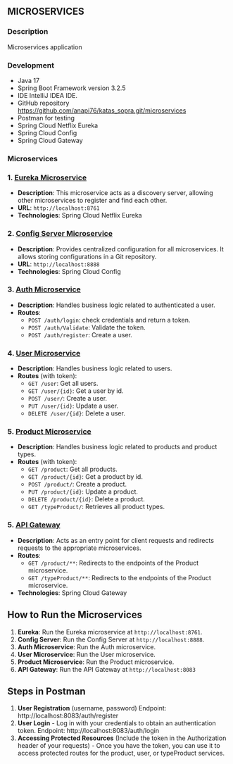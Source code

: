 ## MICROSERVICES
### Description
Microservices application
### Development
- Java 17
- Spring Boot Framework version 3.2.5
- IDE IntelliJ IDEA IDE.
- GitHub repository https://github.com/anapi76/katas_sopra.git/microservices
- Postman for testing
- Spring Cloud Netflix Eureka
- Spring Cloud Config
- Spring Cloud Gateway
### Microservices
### 1. [Eureka Microservice](microservice-eureka)
- **Description**: This microservice acts as a discovery server, allowing other microservices to register and find each other.
- **URL**: `http://localhost:8761`
- **Technologies**: Spring Cloud Netflix Eureka

### 2. [Config Server Microservice](microservice-config)
- **Description**: Provides centralized configuration for all microservices. It allows storing configurations in a Git repository.
- **URL**: `http://localhost:8888`
- **Technologies**: Spring Cloud Config

### 3. [Auth Microservice](microservice-auth)
- **Description**: Handles business logic related to authenticated a user.
- **Routes**:
  - `POST /auth/login`: check credentials and return a token.
  - `POST /auth/Validate`: Validate the token.
  - `POST /auth/register`: Create a user.

### 4. [User Microservice](microservice-user)
- **Description**: Handles business logic related to users.
- **Routes** (with token):
  - `GET /user`: Get all users.
  - `GET /user/{id}`: Get a user by id.
  - `POST /user/`: Create a user.
  - `PUT /user/{id}`: Update a user.
  - `DELETE /user/{id}`: Delete a user.
  
### 5. [Product Microservice ](microservice-product)
- **Description**: Handles business logic related to products and product types.
- **Routes** (with token):
  - `GET /product`: Get all products.
  - `GET /product/{id}`: Get a product by id.
  - `POST /product/`: Create a product.
  - `PUT /product/{id}`: Update a product.
  - `DELETE /product/{id}`: Delete a product.
  - `GET /typeProduct/`: Retrieves all product types.

### 5. [API Gateway](microservice-gateway)
- **Description**: Acts as an entry point for client requests and redirects requests to the appropriate microservices.
- **Routes**:
  - `GET /product/**`: Redirects to the endpoints of the Product microservice.
  - `GET /typeProduct/**`: Redirects to the endpoints of the Product microservice.
- **Technologies**: Spring Cloud Gateway

## How to Run the Microservices

1. **Eureka**: Run the Eureka microservice at `http://localhost:8761`.
2. **Config Server**: Run the Config Server at `http://localhost:8888`.
3. **Auth Microservice**: Run the Auth microservice.
4. **User Microservice**: Run the User microservice.
5. **Product Microservice**: Run the Product microservice.
6. **API Gateway**: Run the API Gateway at `http://localhost:8083`

## Steps in Postman
1. **User Registration** (username, password)
   Endpoint: http://localhost:8083/auth/register
2. **User Login** - Log in with your credentials to obtain an authentication token.
   Endpoint: http://localhost:8083/auth/login
3. **Accessing Protected Resources** (Include the token in the Authorization header of your requests) - 
   Once you have the token, you can use it to access protected routes for the product, user, or typeProduct services.
   

